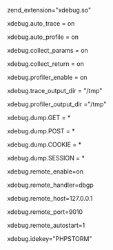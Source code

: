 zend_extension="xdebug.so"

xdebug.auto_trace = on

xdebug.auto_profile = on

xdebug.collect_params = on

xdebug.collect_return = on

xdebug.profiler_enable = on

xdebug.trace_output_dir = "/tmp"

xdebug.profiler_output_dir ="/tmp"

xdebug.dump.GET = *

xdebug.dump.POST = *

xdebug.dump.COOKIE = *

xdebug.dump.SESSION = *

xdebug.remote_enable=on

xdebug.remote_handler=dbgp

xdebug.remote_host=127.0.0.1

xdebug.remote_port=9010

xdebug.remote_autostart=1

xdebug.idekey="PHPSTORM"